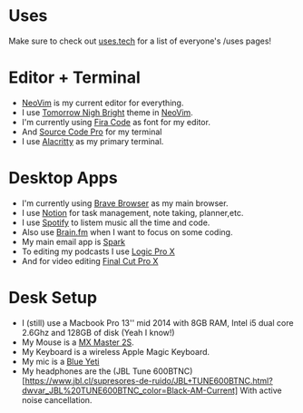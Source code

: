 # Uses

Make sure to check out [uses.tech](https://uses.tech) for a list of everyone's /uses pages!

# Editor + Terminal

- [NeoVim](https://neovim.io/) is my current editor for everything.
- I use [Tomorrow Nigh Bright](https://github.com/chriskempson/tomorrow-theme/blob/master/vim/colors/Tomorrow-Night-Bright.vim) theme in [NeoVim](https://neovim.io/).
- I'm currently using [Fira Code](https://github.com/tonsky/FiraCode) as font for my editor.
- And [Source Code Pro](https://fonts.google.com/specimen/Source+Code+Pro) for my terminal
- I use [Alacritty](https://github.com/alacritty/alacritty) as my primary terminal.

# Desktop Apps

- I'm currently using [Brave Browser](https://brave.com/) as my main browser.
- I use [Notion](https://www.notion.so/) for task management, note taking, planner,etc.
- I use [Spotify](https://open.spotify.com) to listem music all the time and code.
- Also use [Brain.fm](https://brain.fm) when I want to focus on some coding.
- My main email app is [Spark](https://sparkmailapp.com/)
- To editing my podcasts I use [Logic Pro X](https://www.apple.com/la/logic-pro/)
- And for video editing [Final Cut Pro X](https://www.apple.com/la/final-cut-pro/)

# Desk Setup

- I (still) use a Macbook Pro 13'' mid 2014 with 8GB RAM, Intel i5 dual core 2.6Ghz and 128GB of disk (Yeah I know!)
- My Mouse is a [MX Master 2S](https://www.logitech.com/es-mx/product/mx-master-2s-flow?crid=7).
- My Keyboard is a wireless Apple Magic Keyboard.
- My mic is a [Blue Yeti](https://www.bluedesigns.com/products/yeti/)
- My headphones are the (JBL Tune 600BTNC)[https://www.jbl.cl/supresores-de-ruido/JBL+TUNE600BTNC.html?dwvar_JBL%20TUNE600BTNC_color=Black-AM-Current] With active noise cancellation.


